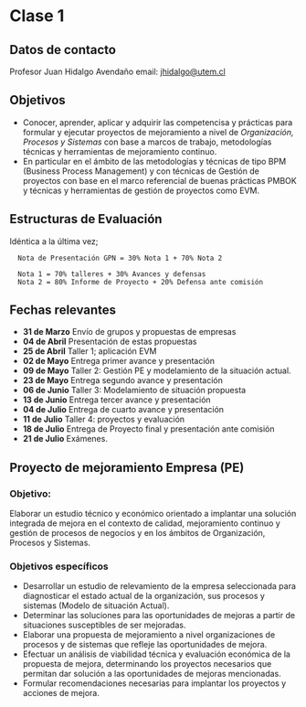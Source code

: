 # Clase 1

## Datos de contacto
Profesor Juan Hidalgo Avendaño
email: jhidalgo@utem.cl

## Objetivos
- Conocer, aprender, aplicar y adquirir las competencisa y prácticas para  formular y ejecutar proyectos de mejoramiento a nivel de *Organización, Procesos y Sistemas* con base a marcos de trabajo, metodologías técnicas y herramientas de mejoramiento continuo.
- En particular en el ámbito de las metodologías y técnicas de tipo BPM (Business Process Management) y con técnicas de Gestión de proyectos con base en el marco referencial de buenas prácticas PMBOK y técnicas y herramientas de gestión de proyectos como EVM.

## Estructuras de Evaluación
Idéntica a la última vez;
```
  Nota de Presentación GPN = 30% Nota 1 + 70% Nota 2

  Nota 1 = 70% talleres + 30% Avances y defensas
  Nota 2 = 80% Informe de Proyecto + 20% Defensa ante comisión
```

## Fechas relevantes
- **31 de Marzo** Envío de grupos y propuestas de empresas
- **04 de Abril** Presentación de estas propuestas
- **25 de Abril** Taller 1; aplicación EVM
- **02 de Mayo** Entrega primer avance y presentación
- **09 de Mayo** Taller 2: Gestión PE y modelamiento de la situación actual.
- **23 de Mayo** Entrega segundo avance y presentación
- **06 de Junio** Taller 3: Modelamiento de situación propuesta
- **13 de Junio** Entrega tercer avance y presentación
- **04 de Julio** Entrega de cuarto avance y presentación
- **11 de Julio** Taller 4: proyectos y evaluación
- **18 de Julio** Entrega de Proyecto final y presentación ante comisión
- **21 de Julio** Exámenes.

## Proyecto de mejoramiento Empresa (PE)
### Objetivo:
Elaborar un estudio técnico y económico orientado a implantar una solución integrada de mejora en el contexto de calidad, mejoramiento continuo y gestión de procesos de negocios y en los ámbitos de Organización, Procesos y Sistemas.

### Objetivos específicos
- Desarrollar un estudio de relevamiento de la empresa seleccionada para diagnosticar el estado actual de la organización, sus procesos y sistemas (Modelo de situación Actual).
- Determinar las soluciones para las oportunidades de mejoras a partir de situaciones susceptibles de ser mejoradas.
- Elaborar una propuesta de mejoramiento a nivel organizaciones de procesos y de sistemas que refleje las oportunidades de mejora.
- Efectuar un análisis de viabilidad técnica y evaluación económica de la propuesta de mejora, determinando los proyectos necesarios que permitan dar solución a las oportunidades de mejoras mencionadas.
- Formular recomendaciones necesarias para implantar los proyectos y acciones de mejora.
